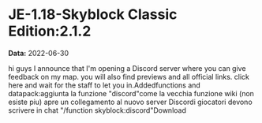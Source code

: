 # JE-1.18-Skyblock Classic Edition:2.1.2

**Data:** 2022-06-30

hi guys I announce that I'm opening a Discord server where you can give feedback on my map. you will also find previews and all official links. click here and wait for the staff to let you in.Addedfunctions and datapack:aggiunta la funzione "discord"come la vecchia funzione wiki (non esiste piu) apre un collegamento al nuovo server Discordi giocatori devono scrivere in chat "/function skyblock:discord"Download
